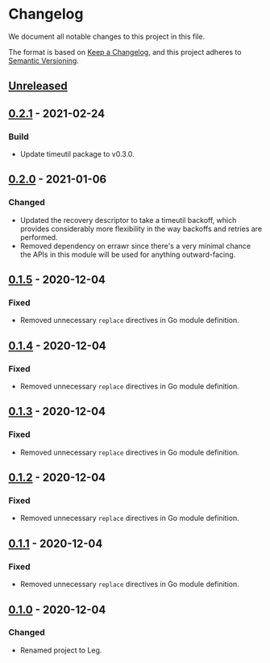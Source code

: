 # Changelog

We document all notable changes to this project in this file.

The format is based on [Keep a Changelog](https://keepachangelog.com/en/1.0.0/), and this project adheres to [Semantic Versioning](https://semver.org/spec/v2.0.0.html).

## [Unreleased]

## [0.2.1] - 2021-02-24

### Build

* Update timeutil package to v0.3.0.

## [0.2.0] - 2021-01-06

### Changed

* Updated the recovery descriptor to take a timeutil backoff, which provides considerably more flexibility in the way backoffs and retries are performed.
* Removed dependency on errawr since there's a very minimal chance the APIs in this module will be used for anything outward-facing.

## [0.1.5] - 2020-12-04

### Fixed

* Removed unnecessary `replace` directives in Go module definition.

## [0.1.4] - 2020-12-04

### Fixed

* Removed unnecessary `replace` directives in Go module definition.

## [0.1.3] - 2020-12-04

### Fixed

* Removed unnecessary `replace` directives in Go module definition.

## [0.1.2] - 2020-12-04

### Fixed

* Removed unnecessary `replace` directives in Go module definition.

## [0.1.1] - 2020-12-04

### Fixed

* Removed unnecessary `replace` directives in Go module definition.

## [0.1.0] - 2020-12-04

### Changed

* Renamed project to Leg.

[Unreleased]: https://github.com/puppetlabs/leg/compare/scheduler/v0.2.1...HEAD
[0.2.1]: https://github.com/puppetlabs/leg/compare/scheduler/v0.2.0...scheduler/v0.2.1
[0.2.0]: https://github.com/puppetlabs/leg/compare/scheduler/v0.1.5...scheduler/v0.2.0
[0.1.5]: https://github.com/puppetlabs/leg/compare/scheduler/v0.1.4...scheduler/v0.1.5
[0.1.4]: https://github.com/puppetlabs/leg/compare/scheduler/v0.1.3...scheduler/v0.1.4
[0.1.3]: https://github.com/puppetlabs/leg/compare/scheduler/v0.1.2...scheduler/v0.1.3
[0.1.2]: https://github.com/puppetlabs/leg/compare/scheduler/v0.1.1...scheduler/v0.1.2
[0.1.1]: https://github.com/puppetlabs/leg/compare/scheduler/v0.1.0...scheduler/v0.1.1
[0.1.0]: https://github.com/puppetlabs/leg/compare/d290e8e835c3fa3ea4e93073bfe19e1958493d47...scheduler/v0.1.0
